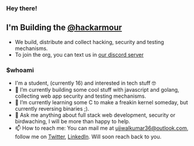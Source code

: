 ### Hey there!

## I'm Building the [@hackarmour](https://github.com/hackarmour)
- We build, distribute and collect hacking, security and testing mechanisms.
- To join the org, you can text us in [our discord server](https://discord.gg/z7Rvj3b5C5)

### $whoami

- I'm a student, (currently 16) and interested in tech stuff 🤓
- 🔭 I’m currently building some cool stuff with javascript and golang, collecting web app security and testing mechanisms.
- 🌱 I’m currently learning some C to make a freakin kernel someday, but currently reversing binaries ;).
- 💬 Ask me anything about full stack web development, security or birdwaching, I will be more than happy to help. 
- 📫 How to reach me: You can mail me at ujjwalkumar36@outlook.com, follow me on [Twitter](https://twitter.com/epicujjwal), [LinkedIn](https://www.linkedin.com/in/ujjwal-kumar-057b511b1). Will soon reach back to you.
